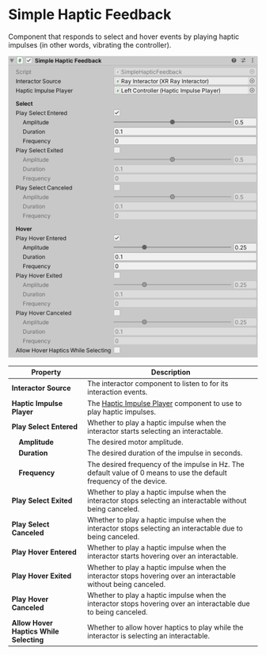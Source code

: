 # Simple Haptic Feedback

Component that responds to select and hover events by playing haptic impulses (in other words, vibrating the controller).

![SimpleHapticFeedback component](images/simple-haptic-feedback.png)

| **Property** | **Description** |
|---|---|
| **Interactor Source** | The interactor component to listen to for its interaction events. |
| **Haptic Impulse Player** | The [Haptic Impulse Player](haptic-impulse-player.md) component to use to play haptic impulses. |
| **Play Select Entered** | Whether to play a haptic impulse when the interactor starts selecting an interactable. |
| &emsp;**Amplitude** | The desired motor amplitude. |
| &emsp;**Duration** | The desired duration of the impulse in seconds. |
| &emsp;**Frequency** | The desired frequency of the impulse in Hz. The default value of 0 means to use the default frequency of the device. |
| **Play Select Exited** | Whether to play a haptic impulse when the interactor stops selecting an interactable without being canceled. |
| **Play Select Canceled** | Whether to play a haptic impulse when the interactor stops selecting an interactable due to being canceled. |
| **Play Hover Entered** | Whether to play a haptic impulse when the interactor starts hovering over an interactable. |
| **Play Hover Exited** | Whether to play a haptic impulse when the interactor stops hovering over an interactable without being canceled. |
| **Play Hover Canceled** | Whether to play a haptic impulse when the interactor stops hovering over an interactable due to being canceled. |
| **Allow Hover Haptics While Selecting** | Whether to allow hover haptics to play while the interactor is selecting an interactable. |
